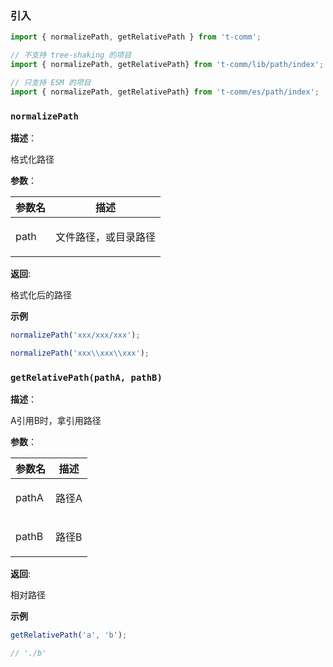 
### 引入

```ts
import { normalizePath, getRelativePath } from 't-comm';

// 不支持 tree-shaking 的项目
import { normalizePath, getRelativePath} from 't-comm/lib/path/index';

// 只支持 ESM 的项目
import { normalizePath, getRelativePath} from 't-comm/es/path/index';
```


### `normalizePath` 


**描述**：<p>格式化路径</p>

**参数**：


| 参数名 | 描述 |
| --- | --- |
| path | <p>文件路径，或目录路径</p> |

**返回**: <p>格式化后的路径</p>

**示例**

```ts
normalizePath('xxx/xxx/xxx');

normalizePath('xxx\\xxx\\xxx');
```
<a name="getRelativePath"></a>

### `getRelativePath(pathA, pathB)` 


**描述**：<p>A引用B时，拿引用路径</p>

**参数**：


| 参数名 | 描述 |
| --- | --- |
| pathA | <p>路径A</p> |
| pathB | <p>路径B</p> |

**返回**: <p>相对路径</p>

**示例**

```ts
getRelativePath('a', 'b');

// './b'
```
